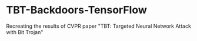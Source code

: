 # TBT-Backdoors-TensorFlow
Recreating the results of CVPR paper "TBT: Targeted Neural Network Attack with Bit Trojan"
